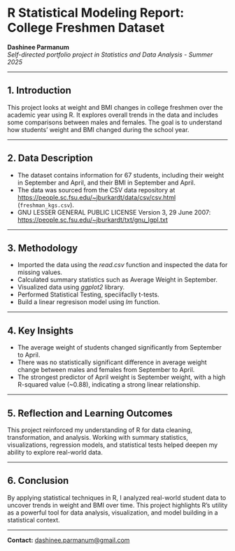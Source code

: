 # R Statistical Modeling Report: College Freshmen Dataset

**Dashinee Parmanum**  
*Self-directed portfolio project in Statistics and Data Analysis - Summer 2025*

---
## 1. Introduction
This project looks at weight and BMI changes in college freshmen over the academic year using R. It explores overall trends in the data and includes some comparisons between males and females. The goal is to understand how students’ weight and BMI changed during the school year.

---
## 2. Data Description
- The dataset contains information for 67 students, including their weight in September and April, and their BMI in September and April.
- The data was sourced from the CSV data repository at https://people.sc.fsu.edu/~jburkardt/data/csv/csv.html (`freshman_kgs.csv`).
- GNU LESSER GENERAL PUBLIC LICENSE Version 3, 29 June 2007: https://people.sc.fsu.edu/~jburkardt/txt/gnu_lgpl.txt

---
## 3. Methodology
- Imported the data using the *read.csv* function and inspected the data for missing values.
- Calculated summary statistics such as Average Weight in September.
- Visualized data using *ggplot2* library.
- Performed Statistical Testing, speciifaclly t-tests.
- Build a linear regresison model using *lm* function.

---
## 4. Key Insights
- The average weight of students changed significantly from September to April.
- There was no statistically significant difference in average weight change between males and females from September to April.
- The strongest predictor of April weight is September weight, with a high R-squared value (~0.88), indicating a strong linear relationship.

---
## 5. Reflection and Learning Outcomes
This project reinforced my understanding of R for data cleaning, transformation, and analysis. Working with summary statistics, visualizations, regression models, and statistical tests helped deepen my ability to explore real-world data. 

---
## 6. Conclusion
By applying statistical techniques in R, I analyzed real-world student data to uncover trends in weight and BMI over time. This project highlights R’s utility as a powerful tool for data analysis, visualization, and model building in a statistical context.

---
**Contact:** dashinee.parmanum@gmail.com
